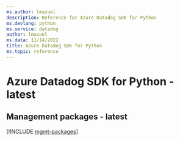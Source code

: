 ```yaml
---
ms.author: lmazuel
description: Reference for Azure Datadog SDK for Python
ms.devlang: python
ms.service: datadog
author: lmazuel
ms.data: 11/14/2022
title: Azure Datadog SDK for Python
ms.topic: reference
---
```

# Azure Datadog SDK for Python - latest

## Management packages - latest
[!INCLUDE [mgmt-packages](datadog-mgmt-index.md)]